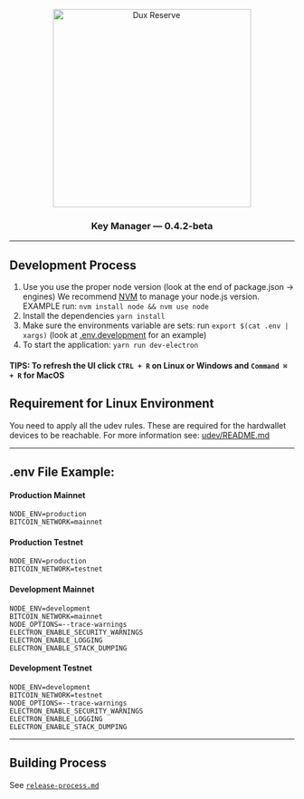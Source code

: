 <p align="center">
  <img src="public/img/logos/dux-logo-with-text.svg" width="350" title="Dux Reserve">
</p>

<h3 align="center">
  Key Manager — 0.4.2-beta
</h3>


----


## Development Process

1. Use you use the proper node version (look at the end of package.json -> engines) We recommend [NVM](https://github.com/nvm-sh/nvm) to manage your node.js version.
   EXAMPLE run: `nvm install node && nvm use node`
2. Install the dependencies `yarn install`
3. Make sure the environments variable are sets: run `export $(cat .env | xargs)` (look at [.env.development](.env.development) for an example)
4. To start the application: `yarn run dev-electron`

#### TIPS: To refresh the UI click `CTRL + R` on Linux or Windows and `Command ⌘ + R` for MacOS

## Requirement for Linux Environment
You need to apply all the udev rules. These are required for the hardwallet devices to be reachable.
For more information see: [udev/README.md](udev/README.md)


----


## .env File Example:

#### Production Mainnet
```
NODE_ENV=production
BITCOIN_NETWORK=mainnet
```

#### Production Testnet
```
NODE_ENV=production
BITCOIN_NETWORK=testnet
```

#### Development Mainnet
```
NODE_ENV=development
BITCOIN_NETWORK=mainnet
NODE_OPTIONS=--trace-warnings
ELECTRON_ENABLE_SECURITY_WARNINGS
ELECTRON_ENABLE_LOGGING
ELECTRON_ENABLE_STACK_DUMPING
```

#### Development Testnet
```
NODE_ENV=development
BITCOIN_NETWORK=testnet
NODE_OPTIONS=--trace-warnings
ELECTRON_ENABLE_SECURITY_WARNINGS
ELECTRON_ENABLE_LOGGING
ELECTRON_ENABLE_STACK_DUMPING
```


----


## Building Process
See [`release-process.md`](release-process.md)

